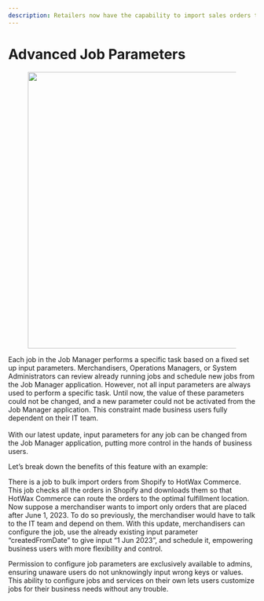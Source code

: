 ```yaml
---
description: Retailers now have the capability to import sales orders through CSV files.
---
```


# Advanced Job Parameters

<figure><img src="https://www.hotwax.co/hubfs/job%20parameters.png" alt="" width="563"><figcaption></figcaption></figure>

Each job in the Job Manager performs a specific task based on a fixed set up input parameters. Merchandisers, Operations Managers, or System Administrators can review already running jobs and schedule new jobs from the Job Manager application. However, not all input parameters are always used to perform a specific task. Until now, the value of these parameters could not be changed, and a new parameter could not be activated from the Job Manager application. This constraint made business users fully dependent on their IT team.\
\
With our latest update, input parameters for any job can be changed from the Job Manager application, putting more control in the hands of business users.

Let’s break down the benefits of this feature with an example:

There is a job to bulk import orders from Shopify to HotWax Commerce. This job checks all the orders in Shopify and downloads them so that HotWax Commerce can route the orders to the optimal fulfillment location. Now suppose a merchandiser wants to import only orders that are placed after June 1, 2023. To do so previously, the merchandiser would have to talk to the IT team and depend on them. With this update, merchandisers can configure the job, use the already existing input parameter “createdFromDate” to give input “1 Jun 2023”, and schedule it, empowering business users with more flexibility and control.

Permission to configure job parameters are exclusively available to admins, ensuring unaware users do not unknowingly input wrong keys or values. This ability to configure jobs and services on their own lets users customize jobs for their business needs without any trouble.
